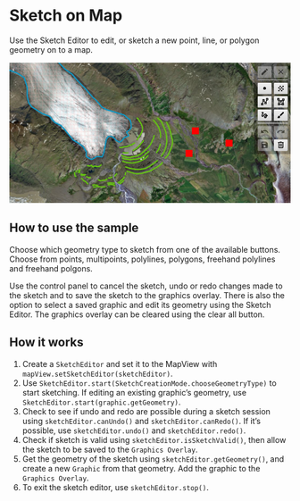 # Sketch on Map

Use the Sketch Editor to edit, or sketch a new point, line, or polygon
geometry on to a map.

![](SketchOnMap.png)

## How to use the sample

Choose which geometry type to sketch from one of the available buttons.
Choose from points, multipoints, polylines, polygons, freehand polylines
and freehand polgons.

Use the control panel to cancel the sketch, undo or redo changes made to
the sketch and to save the sketch to the graphics overlay. There is also
the option to select a saved graphic and edit its geometry using the
Sketch Editor. The graphics overlay can be cleared using the clear all
button.

## How it works

1.  Create a `SketchEditor` and set it to the MapView with
    `mapView.setSketchEditor(sketchEditor)`.
2.  Use `SketchEditor.start(SketchCreationMode.chooseGeometryType)` to
    start sketching. If editing an existing graphic’s geometry, use
    `SketchEditor.start(graphic.getGeometry)`.
3.  Check to see if undo and redo are possible during a sketch session
    using `sketchEditor.canUndo()` and `sketchEditor.canRedo()`. If it’s
    possible, use `sketchEditor.undo()` and `sketchEditor.redo()`.
4.  Check if sketch is valid using `sketchEditor.isSketchValid()`, then
    allow the sketch to be saved to the `Graphics Overlay`.
5.  Get the geometry of the sketch using `sketchEditor.getGeometry()`,
    and create a new `Graphic` from that geometry. Add the graphic to
    the `Graphics Overlay`.
6.  To exit the sketch editor, use `sketchEditor.stop()`.
